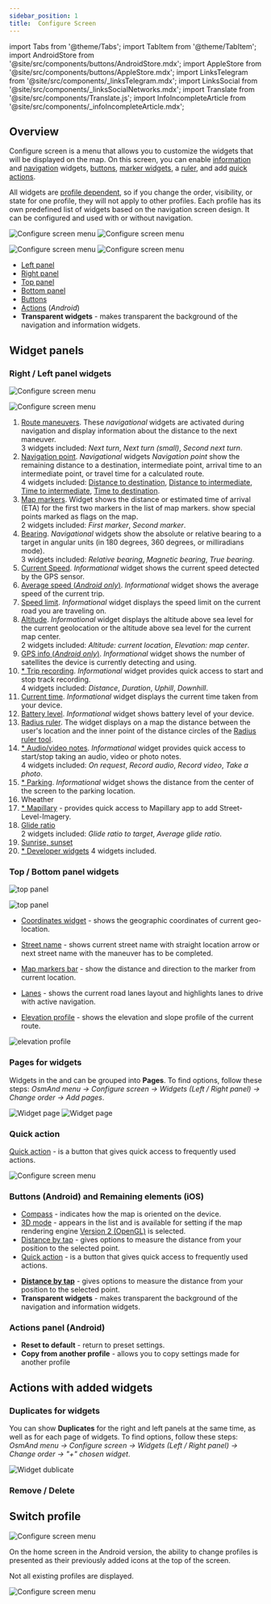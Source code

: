 ```yaml
---
sidebar_position: 1
title:  Configure Screen
---
```


import Tabs from '@theme/Tabs';
import TabItem from '@theme/TabItem';
import AndroidStore from '@site/src/components/buttons/AndroidStore.mdx';
import AppleStore from '@site/src/components/buttons/AppleStore.mdx';
import LinksTelegram from '@site/src/components/_linksTelegram.mdx';
import LinksSocial from '@site/src/components/_linksSocialNetworks.mdx';
import Translate from '@site/src/components/Translate.js';
import InfoIncompleteArticle from '@site/src/components/_infoIncompleteArticle.mdx';


## Overview  

Configure screen is a menu that allows you to customize the widgets that will be displayed on the map. On this screen, you can enable [information](../widgets/info-widgets.md) and [navigation](../widgets/nav-widgets.md) widgets, [buttons](../widgets/map-buttons.md), [marker widgets](../widgets/markers.md), a [ruler](../widgets/radius-ruler.md), and add [quick actions](../widgets/quick-action.md).   
 
All widgets are [profile dependent](../personal/profiles.md), so if you change the order, visibility, or state for one profile, they will not apply to other profiles. Each profile has its own predefined list of widgets based on the navigation screen design. It can be configured and used with or without navigation.

<Tabs groupId="operating-systems">

<TabItem value="android" label="Android">  

![Configure screen menu](@site/static/img/widgets/configure_screen_overview_1-1_andr.png)  ![Configure screen menu](@site/static/img/widgets/configure_screen_overview_2_andr.png)  

</TabItem>

<TabItem value="ios" label="iOS">  

![Configure screen menu](@site/static/img/widgets/configure_screen_overview_ios_1.png)  ![Configure screen menu](@site/static/img/widgets/configure_screen_overview_ios_2.png)   

</TabItem>

</Tabs> 

- [Left panel](#rightleft-panel-widgets)
- [Right panel](#rightleft-panel-widgets) 
- [Top panel](#top-panel-widgets)
- [Bottom panel](#bottom-panel-widgets)
- [Buttons](#buttons-android-and-remaining-elements-ios)
- [Actions](#actions-panel-android) (*Android*)  
- **Transparent widgets** - makes transparent the background of the navigation and information widgets.  


## Widget panels


### Right / Left panel widgets  

<Tabs groupId="operating-systems">

<TabItem value="android" label="Android">  

![Configure screen menu](@site/static/img/widgets/configure_screen_widgets_panel_andr.png)   

</TabItem>

<TabItem value="ios" label="iOS">  

![Configure screen menu](@site/static/img/widgets/configure_screen_widgets_panel_ios.png)    

</TabItem>

</Tabs> 

1. [Route maneuvers](../widgets/nav-widgets.md#next-turns). These *navigational* widgets are activated during navigation and display information about the distance to the next maneuver.  
    3 widgets included: *Next turn*, *Next turn (small)*, *Second next turn*.
2. [Navigation point](../widgets/nav-widgets.md#navigation-points). *Navigational* widgets *Navigation point* show the remaining distance to a destination, intermediate point, arrival time to an intermediate point, or travel time for a calculated route.  
    4 widgets included: [Distance to destination](../widgets/nav-widgets.md#distance-to-destination), [Distance to intermediate](../widgets/nav-widgets.md#distance-to-intermediate), [Time to intermediate](../widgets/nav-widgets.md#time-to-intermediate), [Time to destination](../widgets/nav-widgets.md#time-to-destination).
3. [Map markers](../widgets/markers.md). Widget shows the distance or estimated time of arrival (ETA) for the first two markers in the list of map markers. show special points marked as flags on the map.  
    2 widgets included: *First marker*, *Second marker*.
4. [Bearing](../widgets/nav-widgets.md#bearing). *Navigational* widgets show the absolute or relative bearing to a target in angular units (in 180 degrees, 360 degrees, or milliradians mode).  
    3 widgets included: *Relative bearing*, *Magnetic bearing*, *True bearing*.
5. [Current Speed](../widgets/info-widgets.md#speed). *Informational* widget shows the current speed detected by the GPS sensor. 
6. [Average speed  (*Android only*)](../widgets/info-widgets.md#average-speed-widget). *Informational* widget shows the average speed of the current trip.
7. [Speed limit](../widgets/nav-widgets.md#speed-limit). *Informational* widget displays the speed limit on the current road you are traveling on.
8. [Altitude](../widgets/info-widgets.md#altitude-widgets). *Informational* widget displays the altitude above sea level for the current geolocation or the altitude above sea level for the current map center.  
    2 widgets included: *Altitude: current location*, *Elevation: map center*.
9. [GPS info (*Android only*)](../widgets/info-widgets.md#gps-info). *Informational* widget shows the number of satellites the device is currently detecting and using.
10. [* Trip recording](../widgets/info-widgets.md#-trip-recording-widgets). *Informational* widget provides quick access to start and stop track recording.  
    4 widgets included: *Distance*, *Duration*, *Uphill*, *Downhill*.
11. [Current time](../widgets/info-widgets.md#current-time). *Informational* widget displays the current time taken from your device.
12. [Battery level](../widgets/info-widgets.md#battery-level). *Informational* widget shows battery level of your device.
13. [Radius ruler](../widgets/info-widgets.md#radius-ruler.md). The widget displays on a map the distance between the user's location and the inner point of the distance circles of the [Radius ruler tool](../widgets/radius-ruler.md).
14. [* Audio/video notes](../widgets/info-widgets.md#-audiovideo-notes-widget). *Informational* widget provides quick access to start/stop taking an audio, video or photo notes.      
    4 widgets included: *On request*, *Record audio*, *Record video*, *Take a photo*.
15. [* Parking](../widgets/info-widgets.md#-parking-widget). *Informational* widget shows the distance from the center of the screen to the parking location.
16. Wheather
17. [* Mapillary](../widgets/info-widgets.md#-mapillary-widget) - provides quick access to Mapillary app to add Street-Level-Imagery. 
18. [Glide ratio](../widgets/info-widgets.md#glide-ratio)  
    2 widgets included: *Glide ratio to target*, *Average glide ratio*.
19. [Sunrise, sunset](../widgets/info-widgets.md#sunset-and-sunrise-widgets) 
20. [* Developer widgets](../widgets/info-widgets.md#-developer-widgets)
    4 widgets included.


### Top / Bottom panel widgets

<Tabs groupId="operating-systems">

<TabItem value="android" label="Android">  

![top panel](@site/static/img/widgets/top_panel_andr.png)   

</TabItem>

<TabItem value="ios" label="iOS">  

![top panel](@site/static/img/widgets/top_panel_andr.png)    

</TabItem>

</Tabs> 

- [Coordinates widget](../widgets/info-widgets#coordinates-widget) - shows the geographic coordinates of current geo-location.
- [Street name](../widgets/nav-widgets#street-name) - shows current street name with straight location arrow or next street name with the maneuver has to be completed.
- [Map markers bar](../widgets/markers#top-bar-widget-markers) - show the distance and direction to the marker from current location.
- [Lanes](../widgets/nav-widgets#lanes) - shows the current road lanes layout and highlights lanes to drive with active navigation.  

- [Elevation profile](../widgets/nav-widgets#elevation-widget) - shows the elevation and slope profile of the current route.  

![elevation profile](@site/static/img/widgets/elevation_prof_and.png)  


### Pages for widgets

Widgets in the <Translate android="true" id="map_widget_left" /> and <Translate android="true" id="map_widget_right" /> can be grouped into **Pages**. To find options, follow these steps: *OsmAnd menu → Configure screen → Widgets (Left / Right panel) → Change order → Add pages*.

![Widget page](@site/static/img/widgets/widget_page.png) ![Widget page](@site/static/img/widgets/widget_page_1.png)  


### Quick action

[Quick action](../widgets/quick-action.md) - is a button that gives quick access to frequently used actions.  

![Configure screen menu](@site/static/img/widgets/quick_act_ios.png)  


### Buttons (Android) and Remaining elements (iOS)

<Tabs groupId="operating-systems">

<TabItem value="android" label="Android">  

- [Compass](../widgets/map-buttons.md#compass) - indicates how the map is oriented on the device.
- [3D mode](../widgets/map-buttons.md#3d-mode) - appears in the list and is available for setting if the map rendering engine [Version 2 (OpenGL)](../personal/global-settings.md#map-rendering-engine) is selected. 
- [Distance by tap](../widgets/radius-ruler.md#distance-by-tap-tool) - gives options to measure the distance from your position to the selected point.  
- [Quick action](../widgets/quick-action.md) - is a button that gives quick access to frequently used actions.  

</TabItem>

<TabItem value="ios" label="iOS">  

- [**Distance by tap**](../widgets/radius-ruler.md#distance-by-tap-tool) - gives options to measure the distance from your position to the selected point.
- **Transparent widgets** - makes transparent the background of the navigation and information widgets.  

<!--
- [Street name](../widgets/nav-widgets.md#street-name) combined with [Approach POI](../widgets/nav-widgets.md#approach-poisfavorites) - displays street name of the current or next following road, displays information about approaching POI / favourites along the road.
- [**Coordinates widget**](../widgets/info-widgets.md#coordinates-widget) -  shows the geographic coordinates of current geolocation (appears on the top bar).
- [**Map markers**](../widgets/markers.md) - shows a directional line from your position to the active marker locations (could be on the top bar or on the right widget panel).
- [**Lanes**](../widgets/nav-widgets.md#lanes) - shows the lanes you have to drive during a navigation with distance to a maneuver.
-->

</TabItem>

</Tabs> 


### Actions panel (Android)

- **Reset to default** - return to preset settings.
- **Copy from another profile** - allows you to copy settings made for another profile


## Actions with added widgets

### Duplicates for widgets

You can show **Duplicates** for the right and left panels at the same time, as well as for each page of widgets. To find options, follow these steps: *OsmAnd menu → Configure screen → Widgets (Left / Right panel) → Change order → "+" chosen widget*.

![Widget dublicate](@site/static/img/widgets/widget_dublicate.png)


### Remove / Delete


## Switch profile

<Tabs groupId="operating-systems">

<TabItem value="android" label="Android">  

![Configure screen menu](@site/static/img/widgets/configure_screen_switch_andr.png)   

On the home screen in the Android version, the ability to change profiles is presented as their previously added icons at the top of the screen.  

Not all existing profiles are displayed.  

</TabItem>

<TabItem value="ios" label="iOS">  

![Configure screen menu](@site/static/img/widgets/configure_screen_switch_ios.png)     

</TabItem>

</Tabs> 

